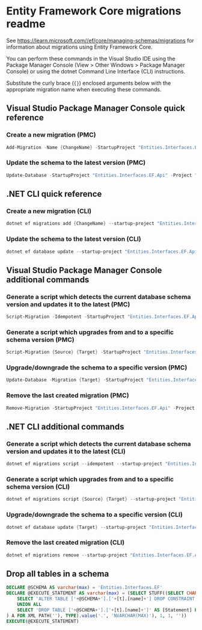 # Entity Framework Core migrations readme

See <https://learn.microsoft.com//ef/core/managing-schemas/migrations> for information about migrations using Entity Framework Core.

You can perform these commands in the Visual Studio IDE using the Package Manager Console (View > Other Windows > Package Manager Console) or using the dotnet Command Line Interface (CLI) instructions.

Substitute the curly brace (`{}`) enclosed arguments below with the appropriate migration name when executing these commands.

## Visual Studio Package Manager Console quick reference

### Create a new migration (PMC)

```powershell
Add-Migration -Name {ChangeName} -StartupProject "Entities.Interfaces.EF.Api" -Project "Entities.Interfaces.EF.Infrastructure"
```

### Update the schema to the latest version (PMC)

```powershell
Update-Database -StartupProject "Entities.Interfaces.EF.Api" -Project "Entities.Interfaces.EF.Infrastructure"
```

## .NET CLI quick reference

### Create a new migration (CLI)

```powershell
dotnet ef migrations add {ChangeName} --startup-project "Entities.Interfaces.EF.Api" --project "Entities.Interfaces.EF.Infrastructure"
```

### Update the schema to the latest version (CLI)

```powershell
dotnet ef database update --startup-project "Entities.Interfaces.EF.Api" --project "Entities.Interfaces.EF.Infrastructure"
```

## Visual Studio Package Manager Console additional commands

### Generate a script which detects the current database schema version and updates it to the latest (PMC)

```powershell
Script-Migration -Idempotent -StartupProject "Entities.Interfaces.EF.Api" -Project "Entities.Interfaces.EF.Infrastructure"
```

### Generate a script which upgrades from and to a specific schema version (PMC)

```powershell
Script-Migration {Source} {Target} -StartupProject "Entities.Interfaces.EF.Api" -Project "Entities.Interfaces.EF.Infrastructure"
```

### Upgrade/downgrade the schema to a specific version (PMC)

```powershell
Update-Database -Migration {Target} -StartupProject "Entities.Interfaces.EF.Api" -Project "Entities.Interfaces.EF.Infrastructure"
```

### Remove the last created migration (PMC)

```powershell
Remove-Migration -StartupProject "Entities.Interfaces.EF.Api" -Project "Entities.Interfaces.EF.Infrastructure"
```

## .NET CLI additional commands

### Generate a script which detects the current database schema version and updates it to the latest (CLI)

```powershell
dotnet ef migrations script --idempotent --startup-project "Entities.Interfaces.EF.Api" --project "Entities.Interfaces.EF.Infrastructure"
```

### Generate a script which upgrades from and to a specific schema version (CLI)

```powershell
dotnet ef migrations script {Source} {Target} --startup-project "Entities.Interfaces.EF.Api" --project "Entities.Interfaces.EF.Infrastructure"
```

### Upgrade/downgrade the schema to a specific version (CLI)

```powershell
dotnet ef database update {Target} --startup-project "Entities.Interfaces.EF.Api" --project "Entities.Interfaces.EF.Infrastructure"
```

### Remove the last created migration (CLI)

```powershell
dotnet ef migrations remove --startup-project "Entities.Interfaces.EF.Api" --project "Entities.Interfaces.EF.Infrastructure"
```

## Drop all tables in a schema

```sql
DECLARE @SCHEMA AS varchar(max) = 'Entities.Interfaces.EF'
DECLARE @EXECUTE_STATEMENT AS varchar(max) = (SELECT STUFF((SELECT CHAR(13) + CHAR(10) + [Statement] FROM (
    SELECT 'ALTER TABLE ['+@SCHEMA+'].['+[t].[name]+'] DROP CONSTRAINT ['+[fk].[name]+']' AS [Statement] FROM [sys].[foreign_keys] AS [fk] INNER JOIN [sys].[tables] AS [t] ON [t].[object_id] = [fk].[parent_object_id] INNER JOIN [sys].[schemas] AS [s] ON [s].[schema_id] = [t].[schema_id] WHERE [s].[name] = @SCHEMA
    UNION ALL
    SELECT 'DROP TABLE ['+@SCHEMA+'].['+[t].[name]+']' AS [Statement] FROM [sys].[tables] AS [t] INNER JOIN [sys].[schemas] AS [s] ON [s].[schema_id] = [t].[schema_id] WHERE [s].[name] = @SCHEMA
) A FOR XML PATH(''), TYPE).value('.', 'NVARCHAR(MAX)'), 1, 1, ''))
EXECUTE(@EXECUTE_STATEMENT)
```
